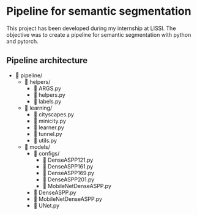 # Pipeline for semantic segmentation

This project has been developed during my internship at LISSI. The objective was to create a pipeline for semantic segmentation with python and pytorch.

## Pipeline architecture

* 📁 pipeline/
    * 📁 helpers/
        * 📄 ARGS.py
        * 📄 helpers.py
        * 📄 labels.py
    * 📁 learning/
        * 📄 cityscapes.py
        * 📄 minicity.py
        * 📄 learner.py
        * 📄 tunnel.py
        * 📄 utils.py
    * 📁 models/
        * 📁 configs/
            * 📄 DenseASPP121.py
            * 📄 DenseASPP161.py
            * 📄 DenseASPP169.py
            * 📄 DenseASPP201.py
            * 📄 MobileNetDenseASPP.py
        * 📄 DenseASPP.py
        * 📄 MobileNetDenseASPP.py
        * 📄 UNet.py
